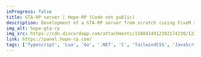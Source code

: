 ```yaml
---
inProgress: false
title: GTA-RP server | Hope-RP (Code not public)
description: Development of a GTA-RP server from scratch (using FiveM server base). With a web panel, custom VoIP system, desktop application and administration tools. Project still under development!
img_alt: hope-gta-rp
img_src: https://cdn.discordapp.com/attachments/1108414912302174230/1232593501225746482/hope-banner.png?ex=662a05a7&is=6628b427&hm=1ae5ec5da0d6bb62f34d9091c6eb1c3778428849c0be304f1a0da6e9f88b76e9&
link: https://panel.hope-rp.com/
tags: ['Typescript', 'Lua', 'Go', '.NET', 'C', 'TailwindCSS', 'JavaScript', 'MariaDB', 'InfluxDB']
---
```

